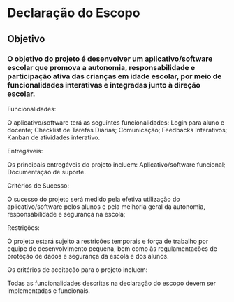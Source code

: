 # Declaração do Escopo
## Objetivo
### O objetivo do projeto é desenvolver um aplicativo/software escolar que promova a autonomia, responsabilidade e participação ativa das crianças em idade escolar, por meio de funcionalidades interativas e integradas junto à direção escolar. 


Funcionalidades:

O aplicativo/software terá as seguintes funcionalidades:
Login para aluno e docente;
Checklist de Tarefas Diárias;
Comunicação;
Feedbacks Interativos;
Kanban de atividades interativo.

Entregáveis:

Os principais entregáveis do projeto incluem:
Aplicativo/software funcional;
Documentação de suporte.

Critérios de Sucesso:

O sucesso do projeto será medido pela efetiva utilização do aplicativo/software pelos alunos e pela melhoria geral da autonomia, responsabilidade e segurança na escola;

Restrições:

O projeto estará sujeito a restrições temporais e força de trabalho por equipe de desenvolvimento pequena, bem como às regulamentações de proteção de dados e segurança da escola e dos alunos.

Os critérios de aceitação para o projeto incluem:

Todas as funcionalidades descritas na declaração do escopo devem ser implementadas e funcionais.

